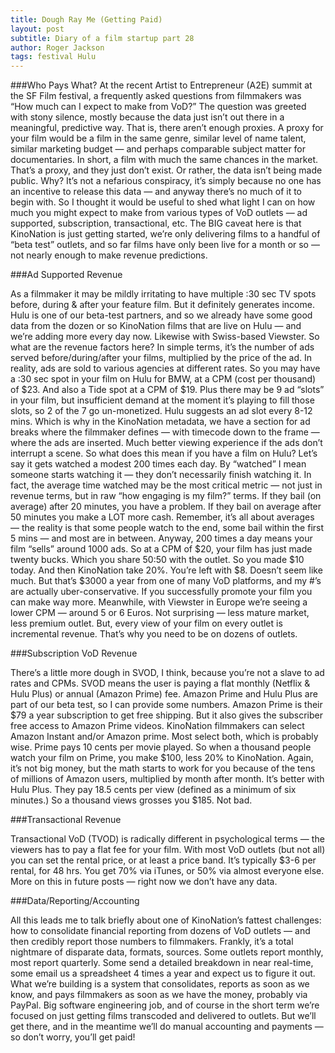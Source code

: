 ```yaml
---
title: Dough Ray Me (Getting Paid)
layout: post
subtitle: Diary of a film startup part 28
author: Roger Jackson
tags: festival Hulu 
---
```

###Who Pays What?
At the recent Artist to Entrepreneur (A2E) summit at the SF Film festival, a frequently asked questions from filmmakers was “How much can I expect to make from VoD?” The question was greeted with stony silence, mostly because the data just isn’t out there in a meaningful, predictive way. That is, there aren’t enough proxies. A proxy for your film would be a film in the same genre, similar level of name talent, similar marketing budget — and perhaps comparable subject matter for documentaries. In short, a film with much the same chances in the market. That’s a proxy, and they just don’t exist. Or rather, the data isn’t being made public. Why? It’s not a nefarious conspiracy, it’s simply because no one has an incentive to release this data — and anyway there’s no much of it to begin with. So I thought it would be useful to shed what light I can on how much you might expect to make from various types of VoD outlets — ad supported, subscription, transactional, etc. The BIG caveat here is that KinoNation is just getting started, we’re only delivering films to a handful of “beta test” outlets, and so far films have only been live for a month or so — not nearly enough to make revenue predictions.

###Ad Supported Revenue

As a filmmaker it may be mildly irritating to have multiple :30 sec TV spots before, during & after your feature film. But it definitely generates income. Hulu is one of our beta-test partners, and so we already have some good data from the dozen or so KinoNation films that are live on Hulu — and we’re adding more every day now. Likewise with Swiss-based Viewster. So what are the revenue factors here? In simple terms, it’s the number of ads served before/during/after your films, multiplied by the price of the ad. In reality, ads are sold to various agencies at different rates. So you may have a :30 sec spot in your film on Hulu for BMW, at a CPM (cost per thousand) of $23. And also a Tide spot at a CPM of $19. Plus there may be 9 ad “slots” in your film, but insufficient demand at the moment it’s playing to fill those slots, so 2 of the 7 go un-monetized. Hulu suggests an ad slot every 8-12 mins. Which is why in the KinoNation metadata, we have a section for ad breaks where the filmmaker defines — with timecode down to the frame — where the ads are inserted. Much better viewing experience if the ads don’t interrupt a scene. So what does this mean if you have a film on Hulu?  Let’s say it gets watched a modest 200 times each day. By “watched” I mean someone starts watching it — they don’t necessarily finish watching it. In fact, the average time watched may be the most critical metric — not just in revenue terms, but in raw “how engaging is my film?” terms. If they bail (on average) after 20 minutes, you have a problem. If they bail on average after 50 minutes you make a LOT more cash. Remember, it’s all about averages — the reality is that some people watch to the end, some bail within the first 5 mins — and most are in between. Anyway, 200 times a day means your film “sells” around 1000 ads. So at a CPM of $20, your film has just made twenty bucks. Which you share 50:50 with the outlet. So you made $10 today. And then KinoNation take 20%. You’re left with $8. Doesn’t seem like much. But that’s $3000 a year from one of many VoD platforms, and my #’s are actually uber-conservative. If you successfully promote your film you can make way more. Meanwhile, with Viewster in Europe we’re seeing a lower CPM — around 5 or 6 Euros. Not surprising — less mature market, less premium outlet. But, every view of your film on every outlet is incremental revenue. That’s why you need to be on dozens of outlets.

###Subscription VoD Revenue

There’s a little more dough in SVOD, I think, because you’re not a slave to ad rates and CPMs. SVOD means the user is paying a flat monthly (Netflix & Hulu Plus) or annual (Amazon Prime) fee. Amazon Prime and Hulu Plus are part of our beta test, so I can provide some numbers. Amazon Prime is their $79 a year subscription to get free shipping. But it also gives the subscriber free access to Amazon Prime videos. KinoNation filmmakers can select Amazon Instant and/or Amazon prime. Most select both, which is probably wise. Prime pays 10 cents per movie played. So when a thousand people watch your film on Prime, you make $100, less 20% to KinoNation. Again, it’s not big money, but the math starts to work for you because of the tens of millions of Amazon users, multiplied by month after month. It’s better with Hulu Plus. They pay 18.5 cents per view (defined as a minimum of six minutes.) So a thousand views grosses you $185. Not bad.

###Transactional Revenue

Transactional VoD (TVOD) is radically different in psychological terms — the viewers has to pay a flat fee for your film. With most VoD outlets (but not all) you can set the rental price, or at least a price band. It’s typically $3-6 per rental, for 48 hrs. You get 70% via iTunes, or 50% via almost everyone else. More on this in future posts — right now we don’t have any data.

###Data/Reporting/Accounting

All this leads me to talk briefly about one of KinoNation’s fattest challenges: how to consolidate financial reporting from dozens of VoD outlets — and then credibly report those numbers to filmmakers. Frankly, it’s a total nightmare of disparate data, formats, sources. Some outlets report monthly, most report quarterly. Some send a detailed breakdown in near real-time, some email us a spreadsheet 4 times a year and expect us to figure it out. What we’re building is a system that consolidates, reports as soon as we know, and pays filmmakers as soon as we have the money, probably via PayPal. Big software engineering job, and of course in the short term we’re focused on just getting films transcoded and delivered to outlets. But we’ll get there, and in the meantime we’ll do manual accounting and payments — so don’t worry, you’ll get paid!
